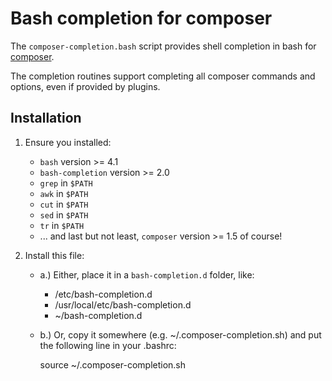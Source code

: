 # Bash completion for composer

The `composer-completion.bash` script provides shell completion in bash for
[composer](https://getcomposer.org).

The completion routines support completing all composer commands and options,
even if provided by plugins.

## Installation

1. Ensure you installed:
   * `bash` version >= 4.1
   * `bash-completion` version >= 2.0
   * `grep` in `$PATH`
   * `awk` in `$PATH`
   * `cut` in `$PATH`
   * `sed` in `$PATH`
   * `tr` in `$PATH`
   * ... and last but not least, `composer` version >= 1.5 of course!

2. Install this file:
   * a.) Either, place it in a `bash-completion.d` folder, like:
       * /etc/bash-completion.d
       * /usr/local/etc/bash-completion.d
       * ~/bash-completion.d
   * b.) Or, copy it somewhere (e.g. ~/.composer-completion.sh) and put the
     following line in your .bashrc:

        source ~/.composer-completion.sh
